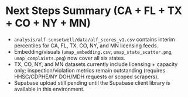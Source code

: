 # Next Steps Summary (CA + FL + TX + CO + NY + MN)

- `analysis/alf-sunsetwell/data/alf_scores_v1.csv` contains interim percentiles for CA, FL, TX, CO, NY, and MN licensing feeds.
- Embedding/visuals (`umap_embedding.csv`, `umap_state_scatter.png`, `umap_complaints.png`) now cover all six states.
- TX, CO, NY, and MN datasets currently include licensing + capacity only; inspection/violation metrics remain outstanding (requires HHSC/CDPHE/NY DOH/MDH requests or scoped scrapers).
- Supabase upload still pending until the Supabase client library is available in this environment.

